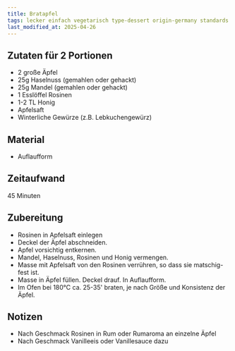 ```yaml
---
title: Bratapfel
tags: lecker einfach vegetarisch type-dessert origin-germany standards
last_modified_at: 2025-04-26
---
```

## Zutaten für 2 Portionen
 * 2 große Äpfel
 * 25g Haselnuss (gemahlen oder gehackt)
 * 25g Mandel (gemahlen oder gehackt)
 * 1 Esslöffel Rosinen
 * 1-2 TL Honig
 * Apfelsaft
 * Winterliche Gewürze (z.B. Lebkuchengewürz)

## Material
 * Auflaufform
 
## Zeitaufwand
 45 Minuten

## Zubereitung
 * Rosinen in Apfelsaft einlegen
 * Deckel der Äpfel abschneiden.
 * Apfel vorsichtig entkernen.
 * Mandel, Haselnuss, Rosinen und Honig vermengen.
 * Masse mit Apfelsaft von den Rosinen verrühren, so dass sie matschig-fest ist.
 * Masse in Äpfel füllen. Deckel drauf. In Auflaufform.
 * Im Ofen bei 180°C ca. 25-35' braten, je nach Größe und Konsistenz der Äpfel.

## Notizen
* Nach Geschmack Rosinen in Rum oder Rumaroma an einzelne Äpfel
* Nach Geschmack Vanilleeis oder Vanillesauce dazu